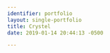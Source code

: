 ```yaml
---
identifier: portfolio
layout: single-portfolio
title: Crystel
date: 2019-01-14 20:44:13 -0500

---
```

